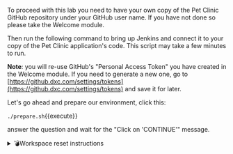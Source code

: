 To proceed with this lab you need to have your own copy of the Pet Clinic GitHub repository under your GitHub user name. If you have not done so please take the Welcome module.

Then run the following command to bring up Jenkins and connect it to your copy of the Pet Clinic application's code. This script may take a few minutes to run.

**Note**: you will re-use GitHub's "Personal Access Token" you have created in the Welcome module. If you need to generate a new one, go to [https://github.dxc.com/settings/tokens](https://github.dxc.com/settings/tokens) and save it for later.

Let's go ahead and prepare our environment, click this:

 `./prepare.sh`{{execute}}

answer the question and wait for the "Click on 'CONTINUE'" message.

<details>
<summary>💣Workspace reset instructions</summary>
If you want to reset your Pet Clinic repository to its original state, run this command:<br/>
`./reset.sh`{{execute}}<br/>
<br/>
🛑✋ The GitHub repository will be back to the state from after the Welcome module.
</details>
